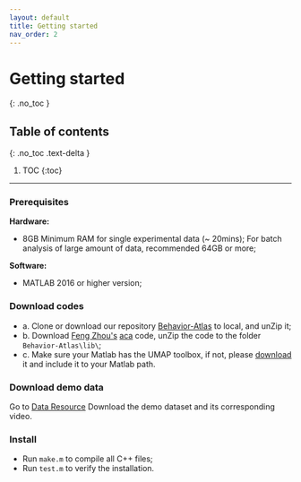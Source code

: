 ```yaml
---
layout: default
title: Getting started
nav_order: 2
---
```


# Getting started
{: .no_toc }

## Table of contents
{: .no_toc .text-delta }

1. TOC
{:toc}

---

### Prerequisites

**Hardware:** 
- 8GB Minimum RAM for single experimental data (~ 20mins); For batch analysis of large amount of data, recommended 64GB or more;

**Software:** 
- MATLAB 2016 or higher version;

### Download codes
- a. Clone or download our repository [Behavior-Atlas](https://github.com/huangkang314/Behavior-Atlas) to local, and unZip it;
- b. Download [Feng Zhou's](http://www.f-zhou.com/) [aca](https://github.com/zhfe99/aca) code, unZip the code to the folder `Behavior-Atlas\lib\`;
- c. Make sure your Matlab has the UMAP toolbox, if not, please [download](https://fr.mathworks.com/matlabcentral/fileexchange/71902-uniform-manifold-approximation-and-projection-umap) it and include it to your Matlab path.

### Download demo data
Go to [Data Resource](https://behavioratlas.netlify.app/docs/data-resource/) Download the demo dataset and its corresponding video. 


### Install
- Run `make.m` to compile all C++ files;
- Run `test.m` to verify the installation.






